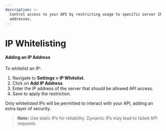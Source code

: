 ```yaml
---
description: >-
  Control access to your API by restricting usage to specific server IP
  addresses.
---
```


# IP Whitelisting

#### Adding an IP Address

To whitelist an IP:

1. Navigate to **Settings > IP Whitelist**.
2. Click on **Add IP Address**.
3. Enter the IP address of the server that should be allowed API access.
4. Save to apply the restriction.

Only whitelisted IPs will be permitted to interact with your API, adding an extra layer of security.

> **Note:** Use static IPs for reliability. Dynamic IPs may lead to failed API requests.
